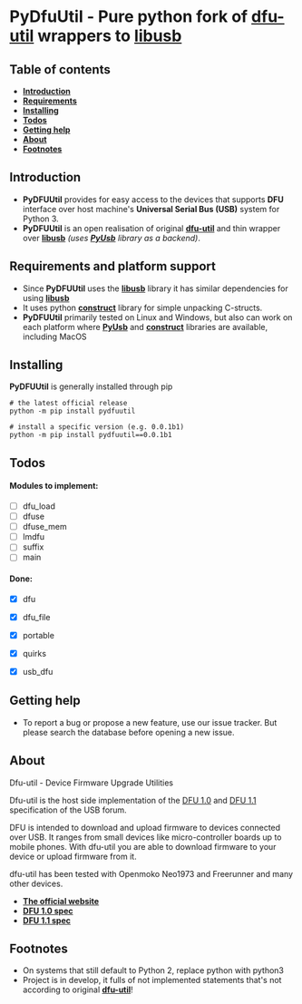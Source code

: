 # PyDfuUtil - Pure python fork of **[dfu-util](https://github.com/Stefan-Schmidt/dfu-util)** wrappers to **[libusb](https://github.com/libusb/libusb)**

## Table of contents
* **[Introduction](#introduction)**
* **[Requirements](#requirements-and-platform-support)**
* **[Installing](#installing)**
* **[Todos](#todos)**
* **[Getting help](#getting-help)**
* **[About](#about)**
* **[Footnotes](#footnotes)**


## Introduction

* **PyDFUUtil** provides for easy access to the devices that supports **DFU** interface over host machine's **Universal Serial Bus (USB)**
system for Python 3.
* **PyDFUUtil** is an open realisation of original **[dfu-util](https://github.com/Stefan-Schmidt/dfu-util)**
and thin wrapper over **[libusb](https://github.com/libusb/libusb)** _(uses **[PyUsb](https://github.com/pyusb/pyusb)** library as a backend)_.


## Requirements and platform support

* Since **PyDFUUtil** uses the **[libusb](https://github.com/libusb/libusb)** library it has similar dependencies for using **[libusb](https://github.com/libusb/libusb)**
* It uses python **[construct](https://github.com/construct/construct)** library for simple unpacking C-structs.
* **PyDFUUtil** primarily tested on Linux and Windows, 
but also can work on each platform where **[PyUsb](https://github.com/construct/construct)** and **[construct](https://github.com/construct/construct)** libraries are available, including MacOS


## Installing

**PyDFUUtil** is generally installed through pip

    # the latest official release
    python -m pip install pydfuutil

    # install a specific version (e.g. 0.0.1b1)
    python -m pip install pydfuutil==0.0.1b1


## Todos

#### Modules to implement:

- [ ] dfu_load
- [ ] dfuse
- [ ] dfuse_mem
- [ ] lmdfu
- [ ] suffix
- [ ] main

#### Done:
- [x] dfu
- [x] dfu_file
- [x] portable
- [x] quirks
- [x] usb_dfu


## Getting help
* To report a bug or propose a new feature, use our issue tracker. But please search the database before opening a new issue.

## About
Dfu-util - Device Firmware Upgrade Utilities

Dfu-util is the host side implementation of the 
[DFU 1.0](http://www.usb.org/developers/devclass_docs/usbdfu10.pdf) and 
[DFU 1.1](http://www.usb.org/developers/devclass_docs/DFU_1.1.pdf)
specification of the USB forum.

DFU is intended to download and upload firmware to devices connected over
USB. It ranges from small devices like micro-controller boards up to mobile
phones. With dfu-util you are able to download firmware to your device or
upload firmware from it.

dfu-util has been tested with Openmoko Neo1973 and Freerunner and many
other devices.

* **[The official website](http://dfu-util.gnumonks.org)**
* **[DFU 1.0 spec](http://www.usb.org/developers/devclass_docs/usbdfu10.pdf)**
* **[DFU 1.1 spec](http://www.usb.org/developers/devclass_docs/DFU_1.1.pdf)**


## Footnotes
* On systems that still default to Python 2, replace python with python3
* Project is in develop, it fulls of not implemented statements that's not according to original **[dfu-util](https://github.com/Stefan-Schmidt/dfu-util)**!
